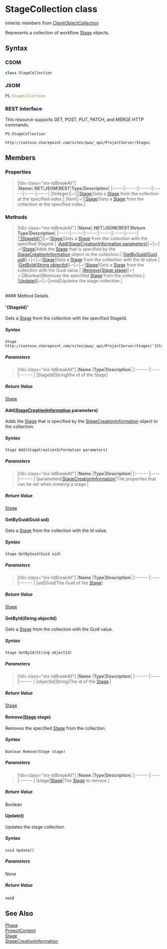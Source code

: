 [comment]: # (Name:StageCollection)
[comment]: # (Name:Microsoft.ProjectServer.StageCollection)
[comment]: # (Type:class)
[comment]: # (Status:Verified)

# <a name="name"></a>StageCollection class

inherits members from [ClientObjectCollection<Stage>](https://msdn.microsoft.com/EN-US/library/ee539303)<br/>

<a name="description"></a>Represents a collection of workflow [Stage](Stage.md) objects.

## <a name="syntax"></a>Syntax

### CSOM

```cs
class StageCollection 
```
### JSOM

```javascript
PS.StageCollection
```
### REST Interface

This resource supports GET, POST, PUT, PATCH, and MERGE HTTP commands.

```
PS.StageCollection

http://contoso.sharepoint.com/sites/pwa/_api/ProjectServer/Stages
```

## <a name="members"></a>Members

### <a name="properties"></a>Properties
> [!div class="mx-tdBreakAll"]
|**Name**|**.NET**|**JSOM**|**REST**|**Type**|**Description**|
|:-----|:-----:|:-----:|:-----:|:-----|:-----|
|<a name="[Integer]"></a>[Integer]|&#x2713;|||[Stage](Stage.md)|Gets a [Stage](Stage.md) from the collection at the specified index.|
|<a name="Item"></a>Item||&#x2713;||[Stage](Stage.md)|Gets a [Stage](Stage.md) from the collection at the specified index.|

### <a name="methods"></a>Methods
> [!div class="mx-tdBreakAll"]
|**Name**|**.NET**|**JSOM**|**REST**|**Return Type**|**Description**|
|:-----|:-----:|:-----:|:-----:|:-----|:-----|
|[&#39;{StageId}&#39;](#&#39;{StageId}&#39;)|||&#x2713;|[Stage](Stage.md)|Gets a [Stage](Stage.md) from the collection with the specified StageId.|
|[Add(StageCreationInformation parameters)](#Add_[StageCreationInformation]_StageCreationInformation.md__parameters_)|&#x2713;|&#x2713;|&#x2713;|[Stage](Stage.md)|Adds the [Stage](Stage.md) that is specified by the [StageCreationInformation](StageCreationInformation.md) object to the collection.|
|[GetByGuid(Guid uid)](#GetByGuid_Guid_uid_)|&#x2713;|&#x2713;|&#x2713;|[Stage](Stage.md)|Gets a [Stage](Stage.md) from the collection with the Id value.|
|[GetById(String objectId)](#GetById_String_objectId_)|&#x2713;|&#x2713;|&#x2713;|[Stage](Stage.md)|Gets a [Stage](Stage.md) from the collection with the Guid value.|
|[Remove(Stage stage)](#Remove_[Stage]_Stage.md__stage_)|&#x2713;|&#x2713;||Boolean|Removes the specified [Stage](Stage.md) from the collection.|
|[Update()](#Update__)|&#x2713;|&#x2713;||void|Updates the stage collection.|

<br/>
#### Method Details

#### <a name="&#39;{StageId}&#39;"></a>&#39;{StageId}&#39;
 
Gets a [Stage](Stage.md) from the collection with the specified StageId.

##### Syntax

```
Stage http://contoso.sharepoint.com/sites/pwa/_api/ProjectServer/Stages('{StageId}')
```

##### Parameters
> [!div class="mx-tdBreakAll"]
|**Name** |**Type**|**Description**|
|:------ |:----|:------ |
|StageId|String|the id of the Stage|

##### Return Value

[Stage](Stage.md)

#### <a name="Add_[StageCreationInformation]_StageCreationInformation.md__parameters_"></a>Add([StageCreationInformation](StageCreationInformation.md) parameters)
 
Adds the [Stage](Stage.md) that is specified by the [StageCreationInformation](StageCreationInformation.md) object to the collection.

##### Syntax

```
Stage Add(StageCreationInformation parameters)
```

##### Parameters
> [!div class="mx-tdBreakAll"]
|**Name** |**Type**|**Description**|
|:------ |:----|:------ |
|parameters|[StageCreationInformation](StageCreationInformation.md)|The properties that can be set when creating a stage.|

##### Return Value

[Stage](Stage.md)

#### <a name="GetByGuid_Guid_uid_"></a>GetByGuid(Guid uid)
 
Gets a [Stage](Stage.md) from the collection with the Id value.

##### Syntax

```
Stage GetByGuid(Guid uid)
```

##### Parameters
> [!div class="mx-tdBreakAll"]
|**Name** |**Type**|**Description**|
|:------ |:----|:------ |
|uid|Guid|The Guid of the [Stage](Stage.md)|

##### Return Value

[Stage](Stage.md)

#### <a name="GetById_String_objectId_"></a>GetById(String objectId)
 
Gets a [Stage](Stage.md) from the collection with the Guid value.

##### Syntax

```
Stage GetById(String objectId)
```

##### Parameters
> [!div class="mx-tdBreakAll"]
|**Name** |**Type**|**Description**|
|:------ |:----|:------ |
|objectId|String|The id of the [Stage](Stage.md).|

##### Return Value

[Stage](Stage.md)

#### <a name="Remove_[Stage]_Stage.md__stage_"></a>Remove([Stage](Stage.md) stage)
 
Removes the specified [Stage](Stage.md) from the collection.

##### Syntax

```
Boolean Remove(Stage stage)
```

##### Parameters
> [!div class="mx-tdBreakAll"]
|**Name** |**Type**|**Description**|
|:------ |:----|:------ |
|stage|[Stage](Stage.md)|The [Stage](Stage.md) to remove.|

##### Return Value

Boolean

#### <a name="Update__"></a>Update()
 
Updates the stage collection.

##### Syntax

```
void Update()
```

##### Parameters

None

##### Return Value

void

## <a name="seeAlso"></a>See Also

[Phase](Phase.md)<br/>
[ProjectContext](ProjectContext.md)<br/>
[Stage](Stage.md)<br/>
[StageCreationInformation](StageCreationInformation.md)<br/>
